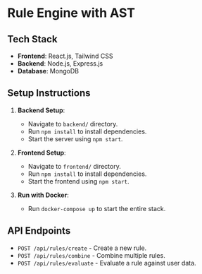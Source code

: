 # Rule Engine with AST

## Tech Stack
- **Frontend**: React.js, Tailwind CSS
- **Backend**: Node.js, Express.js
- **Database**: MongoDB

## Setup Instructions

1. **Backend Setup**:
   - Navigate to `backend/` directory.
   - Run `npm install` to install dependencies.
   - Start the server using `npm start`.

2. **Frontend Setup**:
   - Navigate to `frontend/` directory.
   - Run `npm install` to install dependencies.
   - Start the frontend using `npm start`.

3. **Run with Docker**:
   - Run `docker-compose up` to start the entire stack.

## API Endpoints
- `POST /api/rules/create` - Create a new rule.
- `POST /api/rules/combine` - Combine multiple rules.
- `POST /api/rules/evaluate` - Evaluate a rule against user data.
